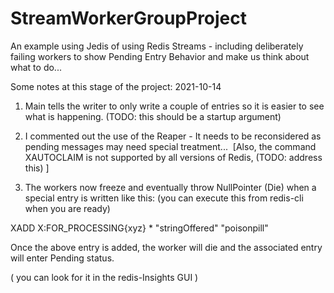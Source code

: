 # StreamWorkerGroupProject
An example using Jedis of using Redis Streams - including deliberately failing workers to show Pending Entry Behavior and make us think about what to do...


Some notes at this stage of the project: 2021-10-14

1) Main tells the writer to only write a couple of entries so it is easier to see what is happening. (TODO: this should be a startup argument)

2) I commented out the use of the Reaper - It needs to be reconsidered as pending messages may need special treatment...  
[Also, the command XAUTOCLAIM is not supported by all versions of Redis, (TODO: address this) ]

3) The workers now freeze and eventually throw NullPointer (Die) when a special entry is written like this:
(you can execute this from redis-cli when you are ready)

XADD X:FOR_PROCESSING{xyz} * "stringOffered" "poisonpill"

Once the above entry is added, the worker will die and the associated entry will enter Pending status.  

( you can look for it in the redis-Insights GUI )
 

 
